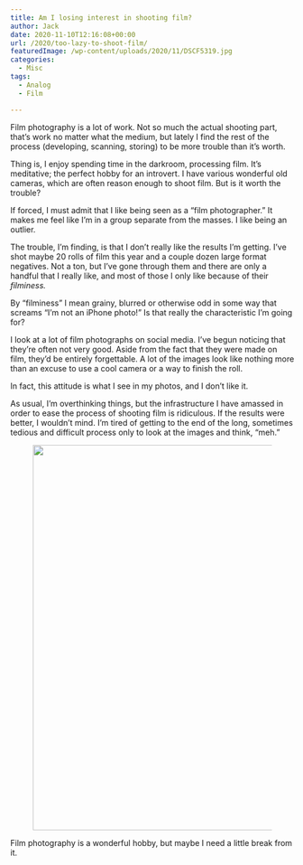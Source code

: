 ```yaml
---
title: Am I losing interest in shooting film?
author: Jack
date: 2020-11-10T12:16:08+00:00
url: /2020/too-lazy-to-shoot-film/
featuredImage: /wp-content/uploads/2020/11/DSCF5319.jpg
categories:
  - Misc
tags:
  - Analog
  - Film

---
```

<!--kg-card-begin: html-->Film photography is a lot of work. Not so much the actual shooting part, that&#8217;s work no matter what the medium, but lately I find the rest of the process (developing, scanning, storing) to be more trouble than it&#8217;s worth.

Thing is, I enjoy spending time in the darkroom, processing film. It&#8217;s meditative; the perfect hobby for an introvert. I have various wonderful old cameras, which are often reason enough to shoot film. But is it worth the trouble?

If forced, I must admit that I like being seen as a &#8220;film photographer.&#8221; It makes me feel like I&#8217;m in a group separate from the masses. I like being an outlier.

The trouble, I&#8217;m finding, is that I don&#8217;t really like the results I&#8217;m getting. I&#8217;ve shot maybe 20 rolls of film this year and a couple dozen large format negatives. Not a ton, but I&#8217;ve gone through them and there are only a handful that I really like, and most of those I only like because of their _filminess._ 

By &#8220;filminess&#8221; I mean grainy, blurred or otherwise odd in some way that screams &#8220;I&#8217;m not an iPhone photo!&#8221; Is that really the characteristic I&#8217;m going for?

I look at a lot of film photographs on social media. I&#8217;ve begun noticing that they&#8217;re often not very good. Aside from the fact that they were made on film, they&#8217;d be entirely forgettable. A lot of the images look like nothing more than an excuse to use a cool camera or a way to finish the roll.

In fact, this attitude is what I see in my photos, and I don&#8217;t like it.

As usual, I&#8217;m overthinking things, but the infrastructure I have amassed in order to ease the process of shooting film is ridiculous. If the results were better, I wouldn&#8217;t mind. I&#8217;m tired of getting to the end of the long, sometimes tedious and difficult process only to look at the images and think, &#8220;meh.&#8221;<figure class="wp-block-image size-large kg-card kg-image-card">

<img loading="lazy" width="1024" height="682" src="https://new.copingmechanism.com/wp-content/uploads/2021/03/2020-11-10-Light-table-001-1024x682.jpg" alt="" class="wp-image-89" srcset="/content/images/wordpress/2021/03/2020-11-10-Light-table-001-1024x682.jpg 1024w, /content/images/wordpress/2021/03/2020-11-10-Light-table-001-300x200.jpg 300w, /content/images/wordpress/2021/03/2020-11-10-Light-table-001-768x512.jpg 768w, /content/images/wordpress/2021/03/2020-11-10-Light-table-001-1536x1024.jpg 1536w, /content/images/wordpress/2021/03/2020-11-10-Light-table-001-1200x800.jpg 1200w, /content/images/wordpress/2021/03/2020-11-10-Light-table-001-1980x1320.jpg 1980w, /content/images/wordpress/2021/03/2020-11-10-Light-table-001.jpg 2000w" sizes="(max-width: 1024px) 100vw, 1024px" /> </figure> 

Film photography is a wonderful hobby, but maybe I need a little break from it.

<!--kg-card-end: html-->